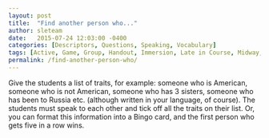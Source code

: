 ```yaml
---
layout: post
title:  "Find another person who..."
author: sleteam
date:   2015-07-24 12:03:00 -0400
categories: [Descriptors, Questions, Speaking, Vocabulary]
tags: [Active, Game, Group, Handout, Immersion, Late in Course, Midway, Opening Activity, Partner, Review]
permalink: /find-another-person-who/
---
```

Give the students a list of traits, for example: someone who is American, someone who is not American, someone who has 3 sisters, someone who has been to Russia etc. (although written in your language, of course). The students must speak to each other and tick off all the traits on their list. Or, you can format this information into a Bingo card, and the first person who gets five in a row wins.
